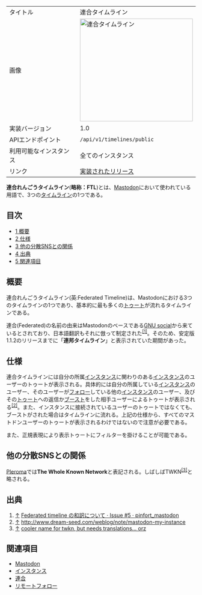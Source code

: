<div>

|                        |                                                                                                                                                                                                                                                                                                                                                                                                                                                                                                                                                                                                                                                                                                                                                                                                                                                                                                                                                                                              |
|------------------------|----------------------------------------------------------------------------------------------------------------------------------------------------------------------------------------------------------------------------------------------------------------------------------------------------------------------------------------------------------------------------------------------------------------------------------------------------------------------------------------------------------------------------------------------------------------------------------------------------------------------------------------------------------------------------------------------------------------------------------------------------------------------------------------------------------------------------------------------------------------------------------------------------------------------------------------------------------------------------------------------|
| タイトル               | 連合タイムライン                                                                                                                                                                                                                                                                                                                                                                                                                                                                                                                                                                                                                                                                                                                                                                                                                                                                                                                                                                             |
| 画像                   | [<img src="/images/thumb/e/e1/%E3%82%B9%E3%82%AF%E3%83%AA%E3%83%BC%E3%83%B3%E3%82%B7%E3%83%A7%E3%83%83%E3%83%88_2017-04-16_11.48.27.png/300px-%E3%82%B9%E3%82%AF%E3%83%AA%E3%83%BC%E3%83%B3%E3%82%B7%E3%83%A7%E3%83%83%E3%83%88_2017-04-16_11.48.27.png" srcset="/images/thumb/e/e1/%E3%82%B9%E3%82%AF%E3%83%AA%E3%83%BC%E3%83%B3%E3%82%B7%E3%83%A7%E3%83%83%E3%83%88_2017-04-16_11.48.27.png/450px-%E3%82%B9%E3%82%AF%E3%83%AA%E3%83%BC%E3%83%B3%E3%82%B7%E3%83%A7%E3%83%83%E3%83%88_2017-04-16_11.48.27.png 1.5x, /images/thumb/e/e1/%E3%82%B9%E3%82%AF%E3%83%AA%E3%83%BC%E3%83%B3%E3%82%B7%E3%83%A7%E3%83%83%E3%83%88_2017-04-16_11.48.27.png/600px-%E3%82%B9%E3%82%AF%E3%83%AA%E3%83%BC%E3%83%B3%E3%82%B7%E3%83%A7%E3%83%83%E3%83%88_2017-04-16_11.48.27.png 2x" width="300" height="274" alt="連合タイムライン" />](/%E3%83%95%E3%82%A1%E3%82%A4%E3%83%AB:%E3%82%B9%E3%82%AF%E3%83%AA%E3%83%BC%E3%83%B3%E3%82%B7%E3%83%A7%E3%83%83%E3%83%88_2017-04-16_11.48.27.png "連合タイムライン") |
| 実装バージョン         | 1.0                                                                                                                                                                                                                                                                                                                                                                                                                                                                                                                                                                                                                                                                                                                                                                                                                                                                                                                                                                                          |
| APIエンドポイント      | `/api/v1/timelines/public`                                                                                                                                                                                                                                                                                                                                                                                                                                                                                                                                                                                                                                                                                                                                                                                                                                                                                                                                                                   |
| 利用可能なインスタンス | 全てのインスタンス                                                                                                                                                                                                                                                                                                                                                                                                                                                                                                                                                                                                                                                                                                                                                                                                                                                                                                                                                                           |
| リンク                 | <a href="https://github.com/tootsuite/mastodon/releases/tag/v1.0" rel="nofollow">実装されたリリース</a>                                                                                                                                                                                                                                                                                                                                                                                                                                                                                                                                                                                                                                                                                                                                                                                                                                                                                      |

  
**連合れんごうタイムライン**(**略称：FTL**)とは、[Mastodon](/Mastodon "Mastodon")において使われている用語で、3つの[タイムライン](/%E3%82%BF%E3%82%A4%E3%83%A0%E3%83%A9%E3%82%A4%E3%83%B3 "タイムライン")の1つである。

<div>

<div lang="ja" dir="ltr">

## 目次

</div>

-   [1 概要](#.E6.A6.82.E8.A6.81)
-   [2 仕様](#.E4.BB.95.E6.A7.98)
-   [3 他の分散SNSとの関係](#.E4.BB.96.E3.81.AE.E5.88.86.E6.95.A3SNS.E3.81.A8.E3.81.AE.E9.96.A2.E4.BF.82)
-   [4 出典](#.E5.87.BA.E5.85.B8)
-   [5 関連項目](#.E9.96.A2.E9.80.A3.E9.A0.85.E7.9B.AE)

</div>

## 概要

連合れんごうタイムライン(英:Federated Timeline)は、Mastodonにおける3つのタイムラインの1つであり、基本的に最も多くの[トゥート](/%E3%83%88%E3%82%A5%E3%83%BC%E3%83%88 "トゥート")が流れるタイムラインである。

連合(Federated)の名前の由来はMastodonのベースである[GNU social](/GNU_social "GNU social")から来ているとされており、日本語翻訳もそれに倣って制定された<sup>[\[1\]](#cite_note-1)</sup>。そのため、安定版1.1.2のリリースまでに「**連邦タイムライン**」と表示されていた期間があった。

## 仕様

連合タイムラインには自分の所属[インスタンス](/%E3%82%A4%E3%83%B3%E3%82%B9%E3%82%BF%E3%83%B3%E3%82%B9 "インスタンス")に関わりのある[インスタンス](/%E3%82%A4%E3%83%B3%E3%82%B9%E3%82%BF%E3%83%B3%E3%82%B9 "インスタンス")のユーザーのトゥートが表示される。具体的には自分の所属している[インスタンス](/%E3%82%A4%E3%83%B3%E3%82%B9%E3%82%BF%E3%83%B3%E3%82%B9 "インスタンス")のユーザー、そのユーザーが[フォロー](/%E3%83%95%E3%82%A9%E3%83%AD%E3%83%BC "フォロー")している他の[インスタンス](/%E3%82%A4%E3%83%B3%E3%82%B9%E3%82%BF%E3%83%B3%E3%82%B9 "インスタンス")のユーザー、及びその[トゥート](/%E3%83%88%E3%82%A5%E3%83%BC%E3%83%88 "トゥート")への返信か[ブースト](/%E3%83%96%E3%83%BC%E3%82%B9%E3%83%88 "ブースト")をした相手ユーザーによるトゥートが表示される<sup>[\[2\]](#cite_note-2)</sup>。また、インスタンスに接続されているユーザーのトゥートではなくても、ブーストがされた場合はタイムラインに流れる。上記の仕様から、すべてのマストドンユーザーのトゥートが表示されるわけではないので注意が必要である。

また、正規表現により表示トゥートにフィルターを掛けることが可能である。

## 他の分散SNSとの関係

[Pleroma](/Pleroma "Pleroma")では**The Whole Known Network**と表記される。しばしばTWKN<sup>[\[3\]](#cite_note-3)</sup>と略される。

## 出典

<div>

1.  [↑](#cite_ref-1) <a href="https://github.com/pinfort/mastodon/issues/5" rel="nofollow">Federated timeline の和訳について · Issue #5 · pinfort_mastodon</a>
2.  [↑](#cite_ref-2) <a href="http://www.dream-seed.com/weblog/note/mastodon-my-instance" rel="nofollow">http://www.dream-seed.com/weblog/note/mastodon-my-instance</a>
3.  [↑](#cite_ref-3) <a href="https://git.pleroma.social/pleroma/pleroma-fe/merge_requests/190" rel="nofollow">cooler name for twkn, but needs translations... orz</a>

</div>

## 関連項目

-   [Mastodon](/Mastodon "Mastodon")
-   [インスタンス](/%E3%82%A4%E3%83%B3%E3%82%B9%E3%82%BF%E3%83%B3%E3%82%B9 "インスタンス")
-   [連合](/%E9%80%A3%E5%90%88 "連合")
-   [リモートフォロー](/%E3%83%AA%E3%83%A2%E3%83%BC%E3%83%88%E3%83%95%E3%82%A9%E3%83%AD%E3%83%BC "リモートフォロー")

</div>
